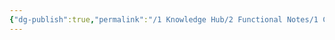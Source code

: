 ```yaml
---
{"dg-publish":true,"permalink":"/1 Knowledge Hub/2 Functional Notes/1 Career Notes/2 General Technical Notes/2 Power Plant Systems/Electrical Schemes and Systems/Untitled/","noteIcon":""}
---
```


